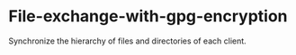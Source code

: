 # File-exchange-with-gpg-encryption
Synchronize the hierarchy of files and directories of each client.

